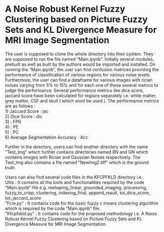 <!DOCTYPE html>
<html>
	<head>
		<title>readme</title>
	</head>
	<body>
    <h1> A Noise Robust Kernel Fuzzy Clustering based on Picture Fuzzy Sets and KL Divergence Measure for MRI Image Segmentation </h1>
		<p>The user is supposed to clone the whole directory into their system. They are supposed to run the file named “Main.ipynb”. Initially several modules, prebuilt as well as built by the authors would be imported and installed. On running the “Main.ipynb”, the user can find confusion matrices providing the performance of classification of various regions for various noise levels. Furthermore, the user can find a dataframe for various images with rician noises varying from 5% to 15% and for each one of these several metrics to judge the performance. Several performance metrics like dice score, jaccard score have been calculated for regions separately i.e. white matter, grey matter, CSF and skull ( which wont be used ). The performance metrics are as follows : <br>
1) Jaccard Score : jac <br>
2) Dice Score : dic <br>
3) : FPR <br>
4) : PE <br>
5) : PC <br>
6) Average Segmentation Accuracy : Acc 
 
Further in the directory, users can find another directory with the name “Test_Img” which further contains directories named RN and GN which contains images with Rician and Gaussian Noises respectively. The Test_Img also contains a file named “NewImg2.tiff” which is the ground truth. 
 
Users can also find several code files in the KFCPFKLD directory i.e. <br>
Utils : It contains all the tools and functionalities required by the code “Main.ipynb” file e.g. reshaping_linear, grounded_imaging, processing, fuzzy_to_crisp, clustering, indexing_final, append_result, tot_dice_score, tot_jaccard_score  <br>
"Fcm.py" : It contains code for the basic fuzzy c means clustering algorithm which is required by the code “Main.ipynb” file. <br>
"Kfcpfskld.py" : It contains code for the proposed methodology i.e. A Noise Robust Kernel Fuzzy Clustering based on Picture Fuzzy Sets and KL Divergence Measure for MRI Image Segmentation. <br>
</p>
	</body>
</html>

